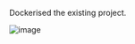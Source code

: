 Dockerised the existing project.

![image](https://github.com/ak-karthikeyan/DockerReact/assets/108886679/0cd6310f-a982-41be-bc51-6ec5e251d26a)
